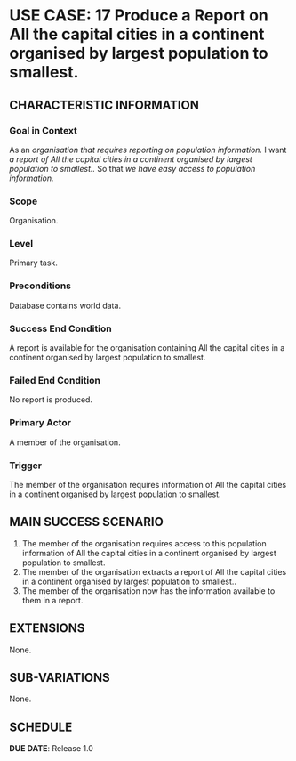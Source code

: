 # USE CASE: 17 Produce a Report on All the capital cities in a continent organised by largest population to smallest.

## CHARACTERISTIC INFORMATION

### Goal in Context

As an *organisation that requires reporting on population information.*
I want *a report of All the capital cities in a continent organised by largest population to smallest..*
So that *we have easy access to population information.*

### Scope

Organisation.

### Level

Primary task.

### Preconditions

Database contains world data.

### Success End Condition

A report is available for the organisation containing All the capital cities in a continent organised by largest population to smallest.

### Failed End Condition

No report is produced.

### Primary Actor

A member of the organisation.

### Trigger

The member of the organisation requires information of All the capital cities in a continent organised by largest population to smallest.

## MAIN SUCCESS SCENARIO

1. The member of the organisation requires access to this population information of All the capital cities in a continent organised by largest population to smallest.
2. The member of the organisation extracts a report of All the capital cities in a continent organised by largest population to smallest..
3. The member of the organisation now has the information available to them in a report.

## EXTENSIONS

None.

## SUB-VARIATIONS

None.

## SCHEDULE

**DUE DATE**: Release 1.0